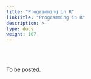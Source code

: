 ```yaml
---
title: "Programming in R"
linkTitle: "Programming in R"
description: >
type: docs
weight: 107
---
```


<br></br>


To be posted.






